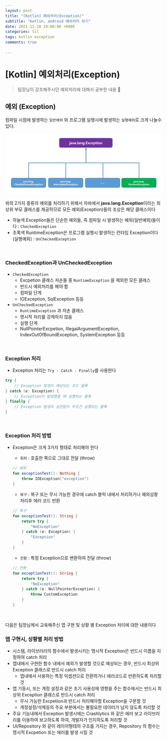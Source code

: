 ```yaml
---
layout: post
title: "[Kotlin] 예외처리(Exception)"
subtitle: "kotlin, android 예외처리 하기"
date: 2021-12-18 10:00:00 +0900
categories: til
tags: kotlin exception
comments: true

---
```




# [Kotlin] 예외처리(Exception)



> 팀장님이 강조해주시던 예외처리에 대해서 공부한 내용 🙂



## 예외 (Exception)

컴파일 시점에 발생하는 `일반예외` 와 프로그램 실행시에 발생하는 `실행예외`로 크게 나눌수 있다.



![postman_test](/img/in-post/exception_1.png)



위의 2가지 종류의 예외를 처리하기 위해서 자바에서 **java.lang.Exception**이라는 최상위 부모 클래스를 제공하므로 모든 예외(Exception)들의 조상은 해당 클래스이다

- 하늘색 Exception들은 단순한 예외들, 즉 컴파일 시 발생하는 예외(일반예외)들이다 : `CheckedException`
- 초록색 RuntimeException은 프로그램 실행시 발생하는 런타임 Exception이다 (실행예외) : `UnCheckedException`

<br/>

### CheckedException과 UnCheckedException

- `CheckedException`
    - Excpetion 클래스 자손들 중 `RuntimeException` 을 제외한 모든 클래스
    - 반드시 예외처리를 해야 함
    - 컴파일 단계
    - IOException, SqlException 등등
- `UnCheckedException`
    - `RuntimeException` 과 자손 클래스
    - 명시적 처리를 강제하지 않음
    - 실행 단계
    - NullPointerExcpetion, IllegalArgumentException, IndexOutOfBoundException, SystemException 등등

<br/>

### Exception 처리

- Exception 처리는  `Try - Catch - Finally`를 사용한다

```kotlin
try {
    // Exception 발생이 예상되는 코드 블록
} catch (e: Exception) {
    // Exception이 발생했을 때 실행되는 블록
} finally {
    // Exception 발생과 상관없이 무조건 실행되는 블록
}
```

<br/>

### Exception 처리 방법

- Exception은 크게 3가지 형태로 처리해야 한다

    - `회피` : 호출한 쪽으로 그대로 전달 (throw)

    ```kotlin
    // 회피
    fun exceptionTest(): Nothing {
        throw IOException("exception")
    }
    ```

    - `복구` : 복구 또는 무시 가능한 경우에 catch 블럭 내에서 처리하거나 예외상황 처리후 에러 코드 반환

    ```kotlin
    // 복구
    fun exceptionTest(): String {
        return try {
            "NoException"
        } catch (e: Exception) {
            "Exception"
        }
    }
    ```

    - `전환` : 특정 Exception으로 변환하여 전달 (throw)

    ```kotlin
    // 전환
    fun exceptionTest(): String {
        return try {
            "NoException"
        } catch (e: NullPointerException) {
            throw CustomException
        }
    }
    ```

<br/>

다음은 팀장님께서 교육해주신 앱 구현 및 상황 별 Exception 처리에 대한 내용이다

### **앱 구현시, 상황별 처리 방법**

- 시스템, 라이브러리의 함수에서 발생시키는 명시적 Exception은 반드시 이름을 지정하여 catch 처리
- 앱내에서 구현한 함수 내에서 예외가 발생할 것으로 예상되는 경우, 반드시 최상위 Exception 클래스로 반드시 catch 처리
    - 앱내에서 사용하는 특정 익셉션으로 전환하거나 에러코드로 반환하도록 처리할 것
- 앱 기동시, 또는 계정 설정과 같은 초기 사용성에 영향을 주는 함수에서는 반드시 최상위 Exception 클래스로 반드시 catch 처리
    - 무시 가능한 Excpetion과 반드시 처리해야할 Exception을 구분할 것
    - 계정설정/삭제등의 주요 부분에서는 불필요한 데이터가 남지 않도록 처리할 것
- 주요 기능내에서 Exception 발생시에는 Crashlytics 와 같은 에러 보고 라이브러리를 이용하여 보고하도록 하여, 개발자가 인지하도록 처리할 것
- UI/Repository 와 같이 레이어형태의 구조를 가지는 경우, Repository 의 함수는 명시적 Excpetion 또는 에러를 발생 시킬 것